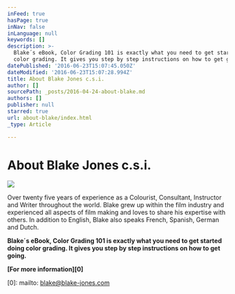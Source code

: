 ```yaml
---
inFeed: true
hasPage: true
inNav: false
inLanguage: null
keywords: []
description: >-
  Blake´s eBook, Color Grading 101 is exactly what you need to get started doing
  color grading. It gives you step by step instructions on how to get going.
datePublished: '2016-06-23T15:07:45.050Z'
dateModified: '2016-06-23T15:07:28.994Z'
title: About Blake Jones c.s.i.
author: []
sourcePath: _posts/2016-04-24-about-blake.md
authors: []
publisher: null
starred: true
url: about-blake/index.html
_type: Article

---
```

# About Blake Jones c.s.i.
![](https://the-grid-user-content.s3-us-west-2.amazonaws.com/b77a92bf-4415-4868-9af5-9834def91efa.jpg)

Over twenty five years of experience as a Colourist, Consultant, Instructor and Writer throughout the world. Blake grew up within the film industry and experienced all aspects of film making and loves to share his expertise with others. In addition to English, Blake also speaks French, Spanish, German and Dutch.

**Blake´s eBook, Color Grading 101 is exactly what you need to get started doing color grading. It gives you step by step instructions on how to get going.**

**[For more information][0]**

[0]: mailto: blake@blake-jones.com